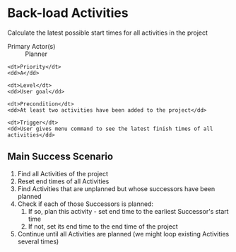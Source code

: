 # Back-load Activities #

Calculate the latest possible start times for all activities in the project

<dl class="use-case-properties">
	<dt>Primary Actor(s)</dt>
	<dd>Planner</dd>
	
	<dt>Priority</dt>
	<dd>A</dd>
	
	<dt>Level</dt>
	<dd>User goal</dd>
	
	<dt>Precondition</dt>
	<dd>At least two activities have been added to the project</dd>
	
	<dt>Trigger</dt>
	<dd>User gives menu command to see the latest finish times of all activities</dd>
</dl>

## Main Success Scenario ##

<ol class="scenario">
	<li>Find all Activities of the project
	<li>Reset end times of all Activities
	<li>Find Activities that are unplanned but whose successors have been planned
	<li>Check if each of those Successors is planned:
		<ol>
			<li>If so, plan this activity - set end time to the earliest Successor's start time
			<li>If not, set its end time to the end time of the project
		</ol>
	</li>
	<li>Continue until all Activities are planned (we might loop existing Activities several times)
</ol>
